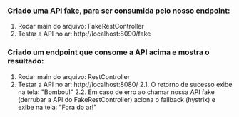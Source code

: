 
### Criado uma API fake, para ser consumida pelo nosso endpoint:
1. Rodar main do arquivo: FakeRestController
2. Testar a API no ar: http://localhost:8090/fake

### Criado um endpoint que consome a API acima e mostra o resultado:
1. Rodar main do arquivo: RestController
2. Testar a API no ar: http://localhost:8080/
2.1. O retorno de sucesso exibe na tela: "Bombou!"
2.2. Em caso de erro ao chamar nossa API fake (derrubar a API do FakeRestController) aciona o fallback (hystrix) e exibe na tela: "Fora do ar!"

